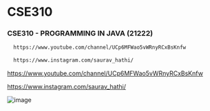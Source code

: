 # CSE310
### CSE310 - PROGRAMMING IN JAVA (21222)
```bash
  https://www.youtube.com/channel/UCp6MFWao5vWRnyRCxBsKnfw
  
  https://www.instagram.com/saurav_hathi/
```
https://www.youtube.com/channel/UCp6MFWao5vWRnyRCxBsKnfw

https://www.instagram.com/saurav_hathi/

![image](https://user-images.githubusercontent.com/61316762/154223659-99f34b21-9ced-4022-9933-5462919fe39b.png)


